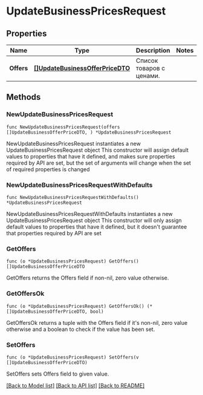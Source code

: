 # UpdateBusinessPricesRequest

## Properties

Name | Type | Description | Notes
------------ | ------------- | ------------- | -------------
**Offers** | [**[]UpdateBusinessOfferPriceDTO**](UpdateBusinessOfferPriceDTO.md) | Список товаров с ценами. | 

## Methods

### NewUpdateBusinessPricesRequest

`func NewUpdateBusinessPricesRequest(offers []UpdateBusinessOfferPriceDTO, ) *UpdateBusinessPricesRequest`

NewUpdateBusinessPricesRequest instantiates a new UpdateBusinessPricesRequest object
This constructor will assign default values to properties that have it defined,
and makes sure properties required by API are set, but the set of arguments
will change when the set of required properties is changed

### NewUpdateBusinessPricesRequestWithDefaults

`func NewUpdateBusinessPricesRequestWithDefaults() *UpdateBusinessPricesRequest`

NewUpdateBusinessPricesRequestWithDefaults instantiates a new UpdateBusinessPricesRequest object
This constructor will only assign default values to properties that have it defined,
but it doesn't guarantee that properties required by API are set

### GetOffers

`func (o *UpdateBusinessPricesRequest) GetOffers() []UpdateBusinessOfferPriceDTO`

GetOffers returns the Offers field if non-nil, zero value otherwise.

### GetOffersOk

`func (o *UpdateBusinessPricesRequest) GetOffersOk() (*[]UpdateBusinessOfferPriceDTO, bool)`

GetOffersOk returns a tuple with the Offers field if it's non-nil, zero value otherwise
and a boolean to check if the value has been set.

### SetOffers

`func (o *UpdateBusinessPricesRequest) SetOffers(v []UpdateBusinessOfferPriceDTO)`

SetOffers sets Offers field to given value.



[[Back to Model list]](../README.md#documentation-for-models) [[Back to API list]](../README.md#documentation-for-api-endpoints) [[Back to README]](../README.md)


